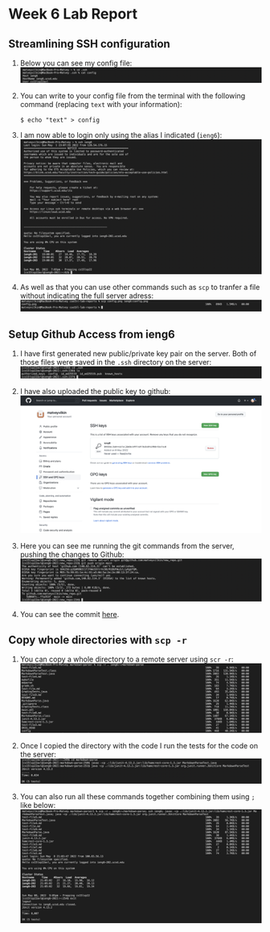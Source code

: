 # Week 6 Lab Report

## Streamlining SSH configuration

1. Below you can see my config file: ![Config file](config.png)

2. You can write to your config file from the terminal with the following command (replacing `text` with your information):
    ```
    $ echo "text" > config
    ```

3. I am now able to login only using the alias I indicated (`ieng6`): ![No username login](no_username.png)

4. As well as that you can use other commands such as `scp` to tranfer a file without indicating the full server adress: ![No username scp](scp_ieng6.png)

## Setup Github Access from ieng6

1. I have first generated new public/private key pair on the server. Both of those files were saved in the `.ssh` directory on the server: ![Public/private key pair files](keys.png)

2. I have also uploaded the public key to github: ![Key added to github](github_key.png)

3. Here you can see me running the git commands from the server, pushing the changes to Github: ![Git commands](git_commands.png)

4. You can see the commit [here](https://github.com/matveyvilkin/new_repo/commit/ffa353fc30c05cd9867199e00b0cc46748703abb).

## Copy whole directories with `scp -r`

1. You can copy a whole directory to a remote server using `scr -r`: ![scp -r](scp_r.png)

2. Once I copied the directory with the code I run the tests for the code on the server: ![tests on ieng6](tests.png)

3. You can also run all these commands together combining them using `;` like below: ![Combined commands](combined_commands.png)